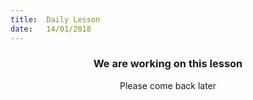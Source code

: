 ```yaml
---
title:  Daily Lesson
date:   14/01/2018
---
```


### <center>We are working on this lesson</center>
<center>Please come back later</center>